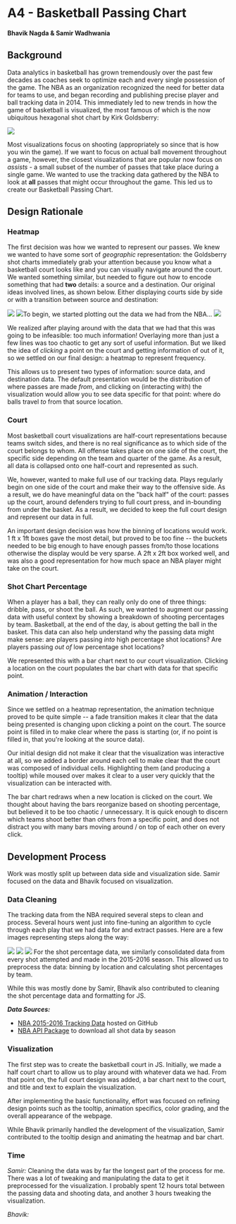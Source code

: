 
# A4 - Basketball Passing Chart #
#### Bhavik Nagda & Samir Wadhwania  ####

## Background ##

Data analytics in basketball has grown tremendously over the past few decades as coaches seek to optimize each and every single possession of the game. The NBA as an organization recognized the need for better data for teams to use, and began recording and publishing precise player and ball tracking data in 2014. This immediately led to new trends in how the game of basketball is visualized, the most famous of which is the now ubiquitous hexagonal shot chart by Kirk Goldsberry:

![](https://fadeawayworld.net/wp-content/uploads/2020/01/golsberry.jpg?x31826)

Most visualizations focus on shooting (appropriately so since that is how you win the game). If we want to focus on actual ball movement throughout a game, however, the closest visualizations that are popular now focus on *assists* - a small subset of the number of passes that take place during a single game. We wanted to use the tracking data gathered by the NBA to look at **all** passes that might occur throughout the game. This led us to create our Basketball Passing Chart.

## Design Rationale ##

### Heatmap ###

The first decision was how we wanted to represent our passes. We knew we wanted to have some sort of *geographic* representation: the Goldsberry shot charts immediately grab your attention because you know what a basketball court looks like and you can visually navigate around the court. We wanted something similar, but needed to figure out how to encode something that had **two** details: a source and a destination. Our original ideas involved lines, as shown below. Either displaying courts side by side or with a transition between source and destination: 

![](https://lh3.googleusercontent.com/SVqWxUVa_UoBcgVWMQjxX-UkJt_p50V4rPd4s5-n3FoK7nBLdQSL4g1bNZ6_kfDnVDPOAsd6rwt95yfbpiwrCvNacm9wmeQfiApaOZEk2QY3-fRSgViG_F2SCkbxNzLqQzMNFMp-zokqeuMRRP0gBtBEHp3EtP76LAGvLqJ6OtzAfukgy_04wlXdUpJqCl7LxsNFcfZIe46ZVxqew1gMT4vVvnc7LFuSgOxI4W6G7jK2Yk9epmah-xwBVDkO94De2Kz93lJ5AZBBrh26sAvR67v_g3w3T0Q6_CJ6y0J3VwZxwZWRtW-jIHw08W2Fyg-roXZLW3Mx7DdFaKeeMJGi4TmqIj-_KHNvU-LTtrSBIEcBqmbNssOGO2XRLJdbe9nHVasp_e-lEsoNNN3IZkReORFan1DZ8rfLsN85YBI-itW4Sdcs7JaoUY1Y4ythryDc0Pinxkztoaj-q6c19kmECKWN-Yog202aECZ0Xusxd0jMgzuO8PtgexICdbtMmSoj9tQmwlbvrNW2D1eSG08kyP48syFarXqK-p4FQr7ws0p9ZT-kXvsrIhYduvAkp2IdrXv0JRmMFxslqQ9ourt9GkWWxfkgafm6zb3Zn76jvWOIH_HGujwsKd47BlLl9t2s8nPRfv2rFkmtu-ihoNn5GlKeHNyrOxBYkhVRn51t6WsjCnr5MVAFHU08256NtqCARb14N34tU9p5rm1G-rDkuhTL=w2054-h1542-no?authuser=0)
![](https://lh3.googleusercontent.com/ip-PiwH9-vRCnUIUx0ZKBa3pd5adC1F6A0_WY4oDuy1Hs6rAX5N7vRIOGn_Wtz5izcas52SsoV9YW_olINxSBn-2_DE86Ixm6NcmUCX3MB4JVEUKITx8sb1NN9xSVOrIaQZoJ1MnKWOQXshturm5JJT0019CLqDQqIBevmZfkpYbUm8CfqEosu0BKLfIdtT2MIeAHZHq25BqWs90OdqxDF7xoAS-bOuvdmgX9D7UYb9iYRlbY0laxhGjv0ySL0DCIZQlQYEpnBNCO1pz5vk5Q_71PeFJNa7KLe7HNJySeEoaIXGj5h8NwTYPcJMFx5JlGwLx9ZT_UihvW8svMPChDztxfCg8dGU_o3FH2gvYUyh6MRbNs7qVE7v_f6rzSWQZYsUIQUvvCw_8e2Aa55FNGEeVb6xRsDzZwST9KaKXIyLpnhI8iD4oNO22ZEdU5a7THvhOF6Y-4UwLkQqApOULHeXM_IARS_wr2NeEBW7txwwYisDp74vRI_yxv-5FirH38yUppEapI37u3mlZUDaayXlEaSZLpYyLaLN0jR60ocgGHOcZZBE9RikEc80wi054nF67tmUqDH4QOHW5B5Mp7YV141PUeUlH9skqFqXkjapXrXxrSFPQnLhP7dC5CmKi7dRV4IgGrkBRbDgP0uFCIKGwZNGppjGCoxZp66LpE2puKvBlew2b_8Qdr3xSSwjljQ9ZI2FfTL2CZ1KezRrDnFn_=w2054-h1542-no?authuser=0)To begin, we started plotting out the data we had from the NBA...
![](https://lh3.googleusercontent.com/_0yRXdFBh_GkqQrML_aVxx7p_R-IMqxQ9fINxjiPNJyOUFkyvO3QOzkUE6GGql50gLlNpECo1lNJjxv4ARb1F4-JZ6KwGwBGYcByu9cKFpTNmpv3k7JDtJ-T5r2-Rv_LhH94iAfXUQISQ73JPsFUsDBrhSuM3FbRPwjyTW-wWpdmf7WQiVy2FVykajYwQmE6Qpdm9OlVRgK7GTbklcplf-Vtz0r4N_5Og1qKIGT-y7ijiZL3Ni1FZW13p8Dcqxs_K8EW_pHbhdJit3tXP59S8n43EDvQv3F65Ne_9vEP19fScjl00MY_ZxBtyMn5JRevURBbBpyvjS8jWIIiHy1xaVP-8tY_cpm7cbvxZMHfmrfk9c3seulZPl8DnlNYzb2CYevfSuLEjaN3aWXMsMrL3sM11Do4sx6nazarrumQ5S4ukIOT13H36dMasoZSPW8TuuPm_lIBXa9AH8aSab7swHt_XmKyQhBWJNpwJIxxqaxBbEq53k-iktk762fOTljbMLytHjF348PzHQPtZrf9yQFrHm2YpqKeQpdEH6a7Vbg2-211WGZowVf9bYHSSOwomGIG3Df1jRdSrYnSvIPL-8CYIfh5Mi79zvOIoCzuv_V6-f91UMHgyNBvaAUp_u9bn7-HPewtgkxpPuU3BJJwWoPCLpbDd7jUILzhc83fIrqPsrgloUEU9Z3e8UTYP3yG6XZSvF0Cn87vUGXlwB4i_gaF=w383-h249-no?authuser=0)

We realized after playing around with the data that we had that this was going to be infeasible: too much information! Overlaying more than just a few lines was too chaotic to get any sort of useful information. But we liked the idea of *clicking* a point on the court and getting information of out of it, so we settled on our final design: a heatmap to represent frequency.

This allows us to present two types of information: source data, and destination data. The default presentation would be the distribution of where passes are made *from*, and clicking on (interacting with) the visualization would allow you to see data specific for that point: where do balls travel *to* from that source location.


### Court ###

Most basketball court visualizations are half-court representations because teams switch sides, and there is no real significance as to which side of the court belongs to whom. All offense takes place on one side of the court, the specific side depending on the team and quarter of the game. As a result, all data is collapsed onto one half-court and represented as such. 

We, however, wanted to make full use of our tracking data. Plays regularly begin on one side of the court and make their way to the offensive side. As a result, we do have meaningful data on the "back half" of the court: passes up the court, around defenders trying to full court press, and in-bounding from under the basket. As a result, we decided to keep the full court design and represent our data in full.

An important design decision was how the binning of locations would work. 1 ft x 1ft boxes gave the most detail, but proved to be too fine -- the buckets needed to be big enough to have enough passes from/to those locations otherwise the display would be very sparse. A 2ft x 2ft box worked well, and was also a good representation for how much space an NBA player might take on the court.

### Shot Chart Percentage ###

When a player has a ball, they can really only do one of three things: dribble, pass, or shoot the ball. As such, we wanted to augment our passing data with useful context by showing a breakdown of shooting percentages by team. Basketball, at the end of the day, is about getting the ball in the basket. This data can also help understand why the passing data might make sense: are players passing *into* high percentage shot locations? Are players passing *out of* low percentage shot locations? 

We represented this with a bar chart next to our court visualization. Clicking a location on the court populates the bar chart with data for that specific point. 

### Animation / Interaction ###

Since we settled on a heatmap representation, the animation technique proved to be quite simple -- a fade transition makes it clear that the data being presented is changing upon clicking a point on the court. The source point is filled in to make clear where the pass is starting (or, if no point is filled in, that you're looking at the source data). 

Our initial design did not make it clear that the visualization was interactive at all, so we added a border around each cell to make clear that the court was composed of individual cells. Highlighting them (and producing a tooltip) while moused over makes it clear to a user very quickly that the visualization can be interacted with.

The bar chart redraws when a new location is clicked on the court. We thought about having the bars reorganize based on shooting percentage, but believed it to be too chaotic / unnecessary. It is quick enough to discern which teams shoot better than others from a specific point, and does not distract you with many bars moving around / on top of each other on every click.

## Development Process ##

Work was mostly split up between data side and visualization side. Samir focused on the data and Bhavik focused on visualization.

### Data Cleaning ###

The tracking data from the NBA required several steps to clean and process. Several hours went just into fine-tuning an algorithm to cycle through each play that we had data for and extract passes. Here are a few images representing steps along the way:

![](https://lh3.googleusercontent.com/iB7LlGm9-y2N4wzfqlHs9oIH1bUzy25dj2w9tZqp7cbtu-ue8AK5QPDkj-wjdESzirlPDw1qrnY-0Fbw6MW8wgJRwZ2a6Yrt3SV-Jk0KHl4NPWEUWZp_fFjGixvQGKYeb9Romy2TMMCZAne_hP6yqcbzAM7TiRYGLw8UM7vTc4ICLfsM0DTbzDZnb7g1GJk5n7xI2xIQ05j_Fgc2iEEIluKrlfbf_T_bLHyVCFFeZlC2-PZVTzwvqe3bK2arewO-75y9ID9r5iUhX3I10n9aWCieTuKViq7_nEQ8QMOEtaITC9ozX_yo_dU1I_TWCHwcOsHo_fVGr4SpDlwripszftBXDGd_Uc4gnd0miqdUdmkCFRz_BOxh3C8vqSGBX6EOfMgNdEKvnMneXlsQFdqhdAfwzHcmS1ybUcm1Hnv8czLlZOKda_5qCMg0jPfOL2584icY-u2P-SoMfPDC7NAi4-j48fLQ96xRJDrJvl5hGbHYPU-x4Id2huZQVRG3BjrgTvuVX7m-Th2Da9RcRqKGN2vz9j6m_XFdS5r_RjyPHZJPNtf7t3X4Jyrq9gWjAtHtFCBddWas0fvNwHOpyN6duumdhjj2TxeWQnxvk1bNq5sYp0ZeYPh7S3U7IXsLRzBuNOBsUQ85umtmNz_QVR9XMyuUqnn-3BHO3qmaQelF2GaKaATS82aBxfo2r0wPX5C4uiOIPLIpqpwQ-9qDhOTIpHKS=w441-h297-no?authuser=0)
![](https://lh3.googleusercontent.com/nBIPrQP98W9pSvarY19fsdiiSygIOK21B4TzSCFq1GSn0fHyZ8f49KyyWE-Oc3nKlrMwOFp-6v_Sd0QZu2J82Vk0o1lE-kTw2DfvE2h2-qMviYuvH7mRSTUrhv_2-5Y7Mmvg6DOLxQ3m3g6xXs6oysomIfV3MQq-295OjAhSnGaYe624g7NQtUWW3TJ2aNtmOv_RD4HjCyc576tHhWQ-_s1Hsmj5QZ2yBRpfsPMT_74-jBO0qPTMx75WYydUo7ChG-PE0e0UBJnA87UrSs2IRBN1fjjDyl7kxzX00csg1SHZls4FP6kAIZwKNkxoN3ThVYlW9xvTSXhbNHTlABIbLe2mI3oU0LRhpcW2YJ3Qr0FIiWuA-UMHFQwi8fBk-192ktvW96fgFYSnRcPUN_CTlxY_2FWyHDzsDhY67cfPJXziAmiMvndQKOAOZsyYr4VT1OVTPRp3chGTWeKmwOLI1pZlA8O6jxRU2ZbnWOA9trNn_4bkt-HCutDE-zOmSZTXD5Gsj9cUphVswSFfJtBmqIKI3iqYtFDYks8Uz6t3i-xTm2U_wTVSydSeZswIFyt1O6O5DMLXqDpgryxK88fX5FuZf4__CKwQ5XTijHA-2x9mlEX6qer2NvW6GFx2WApH26X-znBrRa5XmISiBeXeWxlU2uW9F2hd94m8DmqjNNIPhDJjSY3WWJ3gSaLotJ3IxfoMbeg87AXYzJ_p0_zaCJwQ=w441-h297-no?authuser=0)
![](https://lh3.googleusercontent.com/T6P15KAcNx9FP1FipywZAiPpR0JOTxqXQbS5zpHHRGGEOMKedkgNb9XgWNNYvUEqKk3lLI54K9FnY-R_N-HOQ_fk0_8oHwW3voL0wTwUqFsOHlgGHL0nVEEVduNkEjtqTGO_d0bIOF6Y-AN-1s9zokIfoPADRlc5-4iQ8759MvhRRY4Ei710uofRHVYc2OxoJCdqaHgBXR-CToSCeMCnfxuNvQFM_V5D5RhjUXCYB589bl0mD-7s_s_Mtdla7iEY8pTUbZvdjuYAo7DXLiNAmFJUXqI7SunHL7rpuMbE6P_SZDuNi-bzK12rFyTfloVnheNVxv8cYEgtBfmhX0jYscpJJbSgLXB7gTNJtc5HrWqEkKNdFFCXLsF3rELPSYx4nZSNfUuXAjKx5F7OhgLAGHEQAfrV_qGuo6ut_mNg2wLHCJcXnh96l4e6B-YAcKHDad305zHcFxRLGeQWWxrbaf8X4pVlm4fvlhbrc_tqvrmnraXh1bsnjrwnJ1KNmuTA4WZS0yKeebbfePh2ozQaoWEg8YcXSV6IJd66RkZS-7xZU5ThUss5vpQSmCEL52Az-TMxEL2epv1PBY3FCven8xWpcZlgewDrvsBDUPex4a-j6L5tVpTMuUKCBNxTblRWiVrg6BxG7ufyruUDZFxpmdAM-b7R1LfupwlduuJgktbJai6RAxz-C6L58H1gqAITG4InlDCO_a3Zca7h_KgJDPuK=w441-h297-no?authuser=0)
For the shot percentage data, we similarly consolidated data from every shot attempted and made in the 2015-2016 season. This allowed us to preprocess the data: binning by location and calculating shot percentages by team. 

While this was mostly done by Samir, Bhavik also contributed to cleaning the shot percentage data and formatting for JS. 

***Data Sources:***
* [NBA 2015-2016 Tracking Data](https://github.com/sealneaward/nba-movement-data) hosted on GitHub
* [NBA API Package](https://github.com/swar/nba_api) to download all shot data by season

### Visualization ###

The first step was to create the basketball court in JS. Initially, we made a half court chart to allow us to play around with whatever data we had. From that point on, the full court design was added, a bar chart next to the court, and title and text to explain the visualization. 

After implementing the basic functionality, effort was focused on refining design points such as the tooltip, animation specifics, color grading, and the overall appearance of the webpage. 

While Bhavik primarily handled the development of the visualization, Samir contributed to the tooltip design and animating the heatmap and bar chart.

### Time ###

*Samir:* Cleaning the data was by far the longest part of the process for me. There was a lot of tweaking and manipulating the data to get it preprocessed for the visualization. I probably spent 12 hours total between the passing data and shooting data, and another 3 hours tweaking the visualization. 

*Bhavik:* 